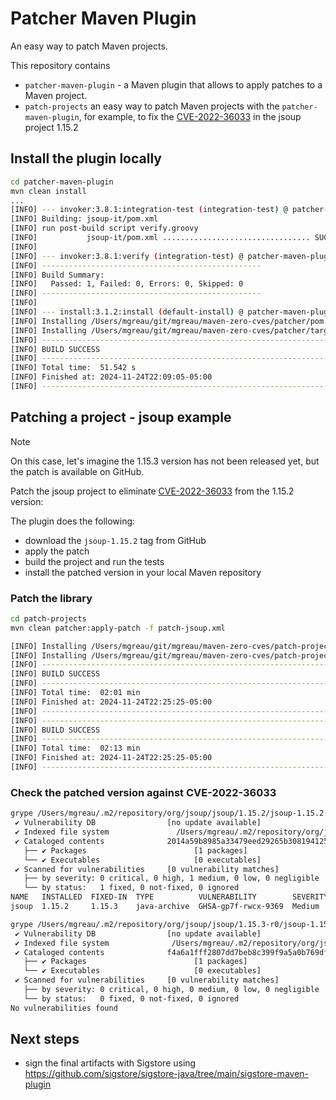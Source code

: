 # Patcher Maven Plugin

An easy way to patch Maven projects.

This repository contains
- `patcher-maven-plugin` - a Maven plugin that allows to apply patches to a Maven project.
- `patch-projects` an easy way to patch Maven projects with the `patcher-maven-plugin`, for example, to fix the [CVE-2022-36033](https://github.com/jhy/jsoup/security/advisories/GHSA-gp7f-rwcx-9369) in the jsoup project 1.15.2


## Install the plugin locally

```bash
cd patcher-maven-plugin
mvn clean install
...
[INFO] --- invoker:3.8.1:integration-test (integration-test) @ patcher-maven-plugin ---
[INFO] Building: jsoup-it/pom.xml
[INFO] run post-build script verify.groovy
[INFO]           jsoup-it/pom.xml ................................. SUCCESS (44.06 s)
[INFO]
[INFO] --- invoker:3.8.1:verify (integration-test) @ patcher-maven-plugin ---
[INFO] -------------------------------------------------
[INFO] Build Summary:
[INFO]   Passed: 1, Failed: 0, Errors: 0, Skipped: 0
[INFO] -------------------------------------------------
[INFO]
[INFO] --- install:3.1.2:install (default-install) @ patcher-maven-plugin ---
[INFO] Installing /Users/mgreau/git/mgreau/maven-zero-cves/patcher/pom.xml to /Users/mgreau/.m2/repository/com/mgreau/patcher-maven-plugin/0.1.0-SNAPSHOT/patcher-maven-plugin-0.1.0-SNAPSHOT.pom
[INFO] Installing /Users/mgreau/git/mgreau/maven-zero-cves/patcher/target/patcher-maven-plugin-0.1.0-SNAPSHOT.jar to /Users/mgreau/.m2/repository/com/mgreau/patcher-maven-plugin/0.1.0-SNAPSHOT/patcher-maven-plugin-0.1.0-SNAPSHOT.jar
[INFO] ------------------------------------------------------------------------
[INFO] BUILD SUCCESS
[INFO] ------------------------------------------------------------------------
[INFO] Total time:  51.542 s
[INFO] Finished at: 2024-11-24T22:09:05-05:00
[INFO] ------------------------------------------------------------------------
```

## Patching a project - jsoup example

> [!NOTE] 
> On this case, let's imagine the 1.15.3 version has not been released yet, but the patch is available on GitHub.

Patch the jsoup project to eliminate [CVE-2022-36033](https://github.com/jhy/jsoup/security/advisories/GHSA-gp7f-rwcx-9369) from the 1.15.2 version:

The plugin does the following:
- download the `jsoup-1.15.2` tag from GitHub
- apply the patch
- build the project and run the tests
- install the patched version in your local Maven repository

### Patch the library

```bash
cd patch-projects
mvn clean patcher:apply-patch -f patch-jsoup.xml

[INFO] Installing /Users/mgreau/git/mgreau/maven-zero-cves/patch-projects/target/source-project/target/jsoup-1.15.3-r0-javadoc.jar to /Users/mgreau/.m2/repository/org/jsoup/jsoup/1.15.3-r0/jsoup-1.15.3-r0-javadoc.jar
[INFO] Installing /Users/mgreau/git/mgreau/maven-zero-cves/patch-projects/target/source-project/target/jsoup-1.15.3-r0-sources.jar to /Users/mgreau/.m2/repository/org/jsoup/jsoup/1.15.3-r0/jsoup-1.15.3-r0-sources.jar
[INFO] ------------------------------------------------------------------------
[INFO] BUILD SUCCESS
[INFO] ------------------------------------------------------------------------
[INFO] Total time:  02:01 min
[INFO] Finished at: 2024-11-24T22:25:25-05:00
[INFO] ------------------------------------------------------------------------
[INFO] ------------------------------------------------------------------------
[INFO] BUILD SUCCESS
[INFO] ------------------------------------------------------------------------
[INFO] Total time:  02:13 min
[INFO] Finished at: 2024-11-24T22:25:25-05:00
[INFO] ------------------------------------------------------------------------
```

### Check the patched version against CVE-2022-36033

```bash
grype /Users/mgreau/.m2/repository/org/jsoup/jsoup/1.15.2/jsoup-1.15.2.jar
 ✔ Vulnerability DB                [no update available]
 ✔ Indexed file system               /Users/mgreau/.m2/repository/org/jsoup/jsoup/1.15.2
 ✔ Cataloged contents              2014a59b8985a33479eed29265b308194125773fa33dd84f2f74e
   ├── ✔ Packages                        [1 packages]
   └── ✔ Executables                     [0 executables]
 ✔ Scanned for vulnerabilities     [0 vulnerability matches]
   ├── by severity: 0 critical, 0 high, 1 medium, 0 low, 0 negligible
   └── by status:   1 fixed, 0 not-fixed, 0 ignored
NAME   INSTALLED  FIXED-IN  TYPE          VULNERABILITY        SEVERITY
jsoup  1.15.2     1.15.3    java-archive  GHSA-gp7f-rwcx-9369  Medium
```

```bash
grype /Users/mgreau/.m2/repository/org/jsoup/jsoup/1.15.3-r0/jsoup-1.15.3-r0.jar
 ✔ Vulnerability DB                [no update available]
 ✔ Indexed file system              /Users/mgreau/.m2/repository/org/jsoup/jsoup/1.15.3-
 ✔ Cataloged contents              f4a6a1fff2807dd7beb8c399f9a5a0b769dfd95560956c76234b6
   ├── ✔ Packages                        [1 packages]
   └── ✔ Executables                     [0 executables]
 ✔ Scanned for vulnerabilities     [0 vulnerability matches]
   ├── by severity: 0 critical, 0 high, 0 medium, 0 low, 0 negligible
   └── by status:   0 fixed, 0 not-fixed, 0 ignored
No vulnerabilities found
```

## Next steps

- sign the final artifacts with Sigstore using https://github.com/sigstore/sigstore-java/tree/main/sigstore-maven-plugin

